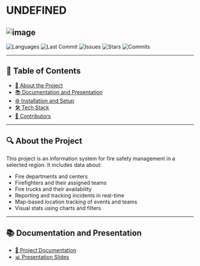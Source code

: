 # UNDEFINED
![image](https://github.com/user-attachments/assets/1e79a51e-c894-482e-bcb3-33c96c920579)
---

![Languages](https://img.shields.io/badge/language-HTML/CSS/JS-orange)
![Last Commit](https://img.shields.io/github/last-commit/yourusername/yourrepo)
![Issues](https://img.shields.io/github/issues/yourusername/yourrepo)
![Stars](https://img.shields.io/github/stars/yourusername/yourrepo?style=social)
![Commits](https://img.shields.io/github/commit-activity/m/yourusername/yourrepo)

---

## 📌 Table of Contents

- [📂 About the Project](#about-the-project)
- [📚 Documentation and Presentation](#documentation-and-presentation)
- [⚙️ Installation and Setup](#installation-and-setup)
- [🛠️ Tech Stack](#tech-stack)
- [👥 Contributors](#contributors)

---

## 🔍 About the Project

This project is an information system for fire safety management in a selected region. It includes data about:

- Fire departments and centers
- Firefighters and their assigned teams
- Fire trucks and their availability
- Reporting and tracking incidents in real-time
- Map-based location tracking of events and teams
- Visual stats using charts and filters
---

## 📚 Documentation and Presentation

- [📄 Project Documentation](link-to-doc)
- [📊 Presentation Slides](link-to-ppt)
